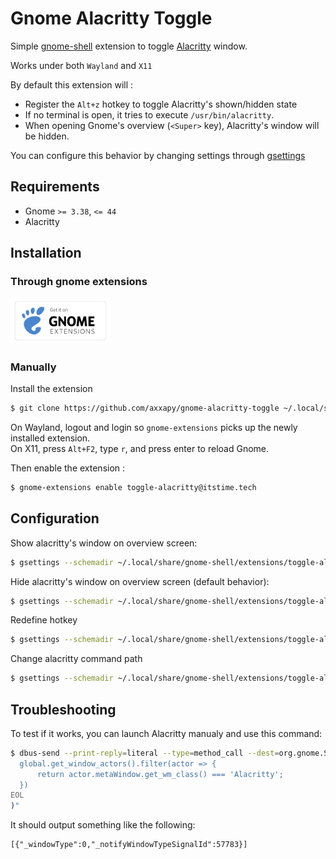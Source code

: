 # Gnome Alacritty Toggle

Simple [gnome-shell](https://wiki.gnome.org/Projects/GnomeShell) extension to toggle [Alacritty](https://github.com/alacritty/alacritty) window.

Works under both `Wayland` and `X11`

By default this extension will :
- Register the `Alt+z` hotkey to toggle Alacritty's shown/hidden state
- If no terminal is open, it tries to execute `/usr/bin/alacritty`.
- When opening Gnome's overview (`<Super>` key), Alacritty's window will be hidden.

You can configure this behavior by changing settings through [gsettings](#configuration)

## Requirements

- Gnome `>= 3.38`, `<= 44`
- Alacritty

## Installation

### Through gnome extensions
[<img src="https://github.com/andyholmes/gnome-shell-extensions-badge/raw/master/get-it-on-ego.png" width=160px>](https://extensions.gnome.org/extension/3942/toggle-alacritty/)

### Manually

Install the extension
```bash
$ git clone https://github.com/axxapy/gnome-alacritty-toggle ~/.local/share/gnome-shell/extensions/toggle-alacritty@itstime.tech
```

On Wayland, logout and login so `gnome-extensions` picks up the newly installed extension.  
On X11, press `Alt+F2`, type `r`, and press enter to reload Gnome.

Then enable the extension :
```bash
$ gnome-extensions enable toggle-alacritty@itstime.tech
```

## Configuration

Show alacritty's window on overview screen:
```bash
$ gsettings --schemadir ~/.local/share/gnome-shell/extensions/toggle-alacritty@itstime.tech/schemas set org.gnome.shell.extensions.toggle-alacritty hide-on-overview false
```

Hide alacritty's window on overview screen (default behavior):
```bash
$ gsettings --schemadir ~/.local/share/gnome-shell/extensions/toggle-alacritty@itstime.tech/schemas set org.gnome.shell.extensions.toggle-alacritty hide-on-overview true
```

Redefine hotkey
```bash
$ gsettings --schemadir ~/.local/share/gnome-shell/extensions/toggle-alacritty@itstime.tech/schemas set org.gnome.shell.extensions.toggle-alacritty toggle-key "['<Alt>Z']"
```

Change alacritty command path
```bash
$ gsettings --schemadir ~/.local/share/gnome-shell/extensions/toggle-alacritty@itstime.tech/schemas set org.gnome.shell.extensions.toggle-alacritty command "$HOME/.local/bin/alacritty"
```

## Troubleshooting

To test if it works, you can launch Alacritty manualy and use this command:
```bash
$ dbus-send --print-reply=literal --type=method_call --dest=org.gnome.Shell /org/gnome/Shell org.gnome.Shell.Eval string:"$(cat <<EOL
  global.get_window_actors().filter(actor => {
      return actor.metaWindow.get_wm_class() === 'Alacritty';
  })
EOL
)"
```

It should output something like the following:
```
[{"_windowType":0,"_notifyWindowTypeSignalId":57783}]
```
